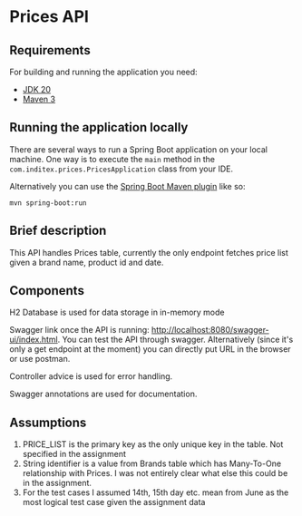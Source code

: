 # Prices API

## Requirements

For building and running the application you need:

- [JDK 20](https://www.oracle.com/nl/java/technologies/javase/jdk20-archive-downloads.html)
- [Maven 3](https://maven.apache.org)

## Running the application locally

There are several ways to run a Spring Boot application on your local machine. One way is to execute the `main` method in the `com.inditex.prices.PricesApplication` class from your IDE.

Alternatively you can use the [Spring Boot Maven plugin](https://docs.spring.io/spring-boot/docs/current/reference/html/build-tool-plugins-maven-plugin.html) like so:

```shell
mvn spring-boot:run
```

## Brief description

This API handles Prices table, currently the only endpoint fetches price list given a brand name, product id and date.

## Components

H2 Database is used for data storage in in-memory mode

Swagger link once the API is running: [http://localhost:8080/swagger-ui/index.html](http://localhost:8080/swagger-ui/index.html). 
You can test the API through swagger. Alternatively (since it's only a get endpoint at the moment) you can
directly put URL in the browser or use postman.

Controller advice is used for error handling.

Swagger annotations are used for documentation.

## Assumptions
1. PRICE_LIST is the primary key as the only unique key in the table. Not specified in the assignment
2. String identifier is a value from Brands table which has Many-To-One relationship with Prices. I was not entirely clear what else this could be in the assignment.
3. For the test cases I assumed 14th, 15th day etc. mean from June as the most logical test case given the assignment data
